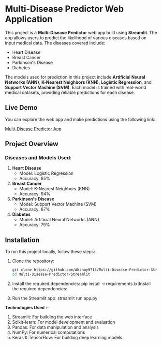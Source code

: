 # Multi-Disease Predictor Web Application

This project is a **Multi-Disease Predictor** web app built using **Streamlit**. The app allows users to predict the likelihood of various diseases based on input medical data. The diseases covered include:
- Heart Disease
- Breast Cancer
- Parkinson's Disease
- Diabetes

The models used for prediction in this project include **Artificial Neural Networks (ANN)**, **K-Nearest Neighbors (KNN)**, **Logistic Regression**, and **Support Vector Machine (SVM)**. Each model is trained with real-world medical datasets, providing reliable predictions for each disease.

## Live Demo

You can explore the web app and make predictions using the following link:

[Multi-Disease Predictor App](https://multi-disease-predictor-app.streamlit.app/)

## Project Overview

### Diseases and Models Used:
1. **Heart Disease**
   - Model: Logistic Regression
   - Accuracy: 85%
2. **Breast Cancer**
   - Model: K-Nearest Neighbors (KNN)
   - Accuracy: 94%
3. **Parkinson's Disease**
   - Model: Support Vector Machine (SVM)
   - Accuracy: 87%
4. **Diabetes**
   - Model: Artificial Neural Networks (ANN)
   - Accuracy: 79%

## Installation

To run this project locally, follow these steps:

1. Clone the repository:
   ```bash
   git clone https://github.com/Akshay9715/Multi-Disease-Predictor-Streamlit.git
   cd Multi-Disease-Predictor-Streamlit

2. Install the required dependencies:
     pip install -r requirements.txtInstall the required dependencies:

3. Run the Streamlit app:
     streamlit run app.py

**Technologies Used :-**
  1. Streamlit: For building the web interface
  2. Scikit-learn: For model development and evaluation
  3. Pandas: For data manipulation and analysis
  4. NumPy: For numerical computations
  5. Keras & TensorFlow: For building deep learning models
